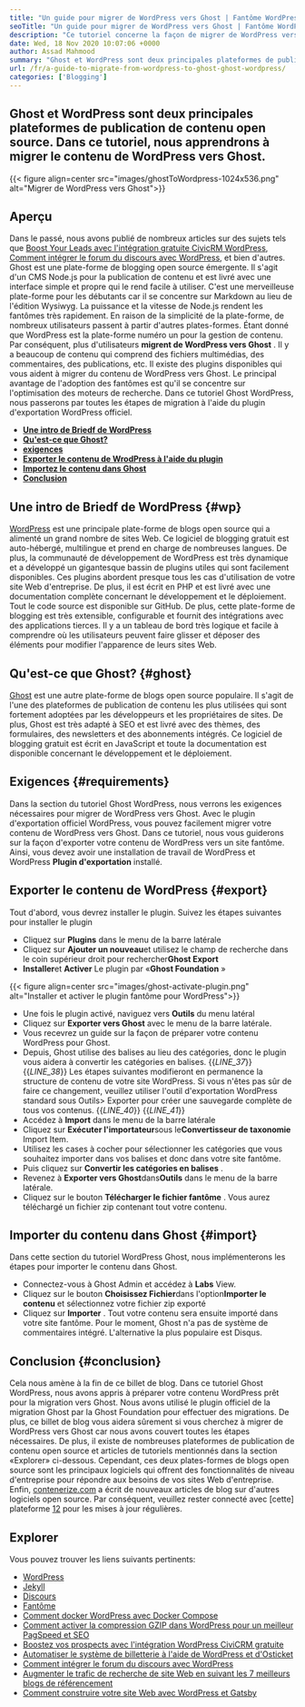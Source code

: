 ```yaml
---
title: "Un guide pour migrer de WordPress vers Ghost | Fantôme WordPress" 
seoTitle: "Un guide pour migrer de WordPress vers Ghost | Fantôme WordPress" 
description: "Ce tutoriel concerne la façon de migrer de WordPress vers Ghost. Nous apprendrons à migrer vos messages et pages vers le fantôme à partir du site Web WordPress existant." 
date: Wed, 18 Nov 2020 10:07:06 +0000
author: Assad Mahmood
summary: "Ghost et WordPress sont deux principales plateformes de publication de contenu open source. Dans ce tutoriel, nous apprendrons à migrer le contenu de WordPress vers Ghost." 
url: /fr/a-guide-to-migrate-from-wordpress-to-ghost-ghost-wordpress/
categories: ['Blogging']
---
```


## Ghost et WordPress sont deux principales plateformes de publication de contenu open source. Dans ce tutoriel, nous apprendrons à migrer le contenu de WordPress vers Ghost.

{{< figure align=center src="images/ghostToWordpress-1024x536.png" alt="Migrer de WordPress vers Ghost">}}


## Aperçu
Dans le passé, nous avons publié de nombreux articles sur des sujets tels que [Boost Your Leads avec l'intégration gratuite CivicRM WordPress][1], [Comment intégrer le forum du discours avec WordPress][2], et bien d'autres. Ghost est une plate-forme de blogging open source émergente. Il s'agit d'un CMS Node.js pour la publication de contenu et est livré avec une interface simple et propre qui le rend facile à utiliser. C'est une merveilleuse plate-forme pour les débutants car il se concentre sur Markdown au lieu de l'édition Wysiwyg. La puissance et la vitesse de Node.js rendent les fantômes très rapidement. En raison de la simplicité de la plate-forme, de nombreux utilisateurs passent à partir d'autres plates-formes. Étant donné que WordPress est la plate-forme numéro un pour la gestion de contenu.
Par conséquent, plus d'utilisateurs **migrent de WordPress vers Ghost** . Il y a beaucoup de contenu qui comprend des fichiers multimédias, des commentaires, des publications, etc. Il existe des plugins disponibles qui vous aident à migrer du contenu de WordPress vers Ghost. Le principal avantage de l'adoption des fantômes est qu'il se concentre sur l'optimisation des moteurs de recherche. Dans ce tutoriel Ghost WordPress, nous passerons par toutes les étapes de migration à l'aide du plugin d'exportation WordPress officiel.
  * **[Une intro de Briedf de WordPress][3]** 
  * **[Qu'est-ce que Ghost?][4]** 
  * **[exigences][5]** 
  * **[Exporter le contenu de WrodPress à l'aide du plugin][6]** 
  * **[Importez le contenu dans Ghost][7]** 
  * **[Conclusion][8]** 

## **Une intro de Briedf de WordPress** {#wp}

[WordPress][9] est une principale plate-forme de blogs open source qui a alimenté un grand nombre de sites Web. Ce logiciel de blogging gratuit est auto-hébergé, multilingue et prend en charge de nombreuses langues. De plus, la communauté de développement de WordPress est très dynamique et a développé un gigantesque bassin de plugins utiles qui sont facilement disponibles. Ces plugins abordent presque tous les cas d'utilisation de votre site Web d'entreprise. De plus, il est écrit en PHP et est livré avec une documentation complète concernant le développement et le déploiement. Tout le code source est disponible sur GitHub. De plus, cette plate-forme de blogging est très extensible, configurable et fournit des intégrations avec des applications tierces. Il y a un tableau de bord très logique et facile à comprendre où les utilisateurs peuvent faire glisser et déposer des éléments pour modifier l'apparence de leurs sites Web.

## **Qu'est-ce que Ghost?** {#ghost}

[Ghost][10] est une autre plate-forme de blogs open source populaire. Il s'agit de l'une des plateformes de publication de contenu les plus utilisées qui sont fortement adoptées par les développeurs et les propriétaires de sites. De plus, Ghost est très adapté à SEO et est livré avec des thèmes, des formulaires, des newsletters et des abonnements intégrés. Ce logiciel de blogging gratuit est écrit en JavaScript et toute la documentation est disponible concernant le développement et le déploiement.

## Exigences {#requirements}

Dans la section du tutoriel Ghost WordPress, nous verrons les exigences nécessaires pour migrer de WordPress vers Ghost. Avec le plugin d'exportation officiel WordPress, vous pouvez facilement migrer votre contenu de WordPress vers Ghost. Dans ce tutoriel, nous vous guiderons sur la façon d'exporter votre contenu de WordPress vers un site fantôme. Ainsi, vous devez avoir une installation de travail de WordPress et WordPress **Plugin d'exportation** installé.

## Exporter le contenu de WordPress {#export}

Tout d'abord, vous devrez installer le plugin. Suivez les étapes suivantes pour installer le plugin
  * Cliquez sur **Plugins** dans le menu de la barre latérale
  * Cliquez sur **Ajouter un nouveau**et utilisez le champ de recherche dans le coin supérieur droit pour rechercher**Ghost Export** 
  * **Installer**et **Activer** Le plugin par «**Ghost Foundation** »

{{< figure align=center src="images/ghost-activate-plugin.png" alt="Installer et activer le plugin fantôme pour WordPress">}}

  * Une fois le plugin activé, naviguez vers **Outils** du menu latéral
  * Cliquez sur **Exporter vers Ghost** avec le menu de la barre latérale.
  * Vous recevrez un guide sur la façon de préparer votre contenu WordPress pour Ghost.
  * Depuis, Ghost utilise des balises au lieu des catégories, donc le plugin vous aidera à convertir les catégories en balises.
{{_LINE_37_}}
{{_LINE_38_}}
    Les étapes suivantes modifieront en permanence la structure de contenu de votre site WordPress. Si vous n'êtes pas sûr de faire ce changement, veuillez utiliser l'outil d'exportation WordPress standard sous Outils> Exporter pour créer une sauvegarde complète de tous vos contenus.
{{_LINE_40_}}
{{_LINE_41_}}
  * Accédez à **Import** dans le menu de la barre latérale
  * Cliquez sur **Exécuter l'importateur**sous le**Convertisseur de taxonomie** Import Item.
  * Utilisez les cases à cocher pour sélectionner les catégories que vous souhaitez importer dans vos balises et donc dans votre site fantôme.
  * Puis cliquez sur **Convertir les catégories en balises** .
  * Revenez à **Exporter vers Ghost**dans**Outils** dans le menu de la barre latérale.
  * Cliquez sur le bouton **Télécharger le fichier fantôme** . Vous aurez téléchargé un fichier zip contenant tout votre contenu.

## Importer du contenu dans Ghost {#import}

Dans cette section du tutoriel WordPress Ghost, nous implémenterons les étapes pour importer le contenu dans Ghost.
  * Connectez-vous à Ghost Admin et accédez à **Labs** View.
  * Cliquez sur le bouton **Choisissez Fichier**dans l'option**Importer le contenu** et sélectionnez votre fichier zip exporté
  * Cliquez sur **Importer** . Tout votre contenu sera ensuite importé dans votre site fantôme.
Pour le moment, Ghost n'a pas de système de commentaires intégré. L'alternative la plus populaire est Disqus.

## Conclusion {#conclusion}

Cela nous amène à la fin de ce billet de blog. Dans ce tutoriel Ghost WordPress, nous avons appris à préparer votre contenu WordPress prêt pour la migration vers Ghost. Nous avons utilisé le plugin officiel de la migration Ghost par la Ghost Foundation pour effectuer des migrations. De plus, ce billet de blog vous aidera sûrement si vous cherchez à migrer de WordPress vers Ghost car nous avons couvert toutes les étapes nécessaires. De plus, il existe de nombreuses plateformes de publication de contenu open source et articles de tutoriels mentionnés dans la section «Explorer» ci-dessous. Cependant, ces deux plates-formes de blogs open source sont les principaux logiciels qui offrent des fonctionnalités de niveau d'entreprise pour répondre aux besoins de vos sites Web d'entreprise.
Enfin, [contenerize.com][11] a écrit de nouveaux articles de blog sur d'autres logiciels open source. Par conséquent, veuillez rester connecté avec [cette] plateforme [12] pour les mises à jour régulières.

## Explorer
Vous pouvez trouver les liens suivants pertinents:
  * [WordPress][9]
  * [Jekyll][13]
  * [Discours][14]
  * [Fantôme][10]
  * [Comment docker WordPress avec Docker Compose][15]
  * [Comment activer la compression GZIP dans WordPress pour un meilleur PagSpeed ​​et SEO][16]
  * [Boostez vos prospects avec l'intégration WordPress CiviCRM gratuite][1]
  * [Automatiser le système de billetterie à l'aide de WordPress et d'Osticket][17]
  * [Comment intégrer le forum du discours avec WordPress][2]
  * [Augmenter le trafic de recherche de site Web en suivant les 7 meilleurs blogs de référencement][18]
  * [Comment construire votre site Web avec WordPress et Gatsby][19]



[1]: https://blog.containerize.com/blogging/civicrm-wordpress-integration-wordpress-tutorial/
[2]: https://blog.containerize.com/blogging/how-to-integrate-discourse-forum-with-wordpress/
[3]: #wp
[4]: #ghost
[5]: #requirements
[6]: #export
[7]: #import
[8]: #conclusion
[9]: https://products.containerize.com/blogging/wordpress/
[10]: https://products.containerize.com/blogging/ghost/
[11]: https://www.containerize.com/
[12]: https://blog.containerize.com/
[13]: https://products.containerize.com/blogging/jekyll/
[14]: https://products.containerize.com/discussion-forum/discourse/
[15]: https://blog.containerize.com/blogging/how-to-dockerize-wordpress-docker-wordpress/
[16]: https://blog.containerize.com/blogging/how-to-enable-gzip-compression-in-wordpress-gzip-wordpress/
[17]: https://blog.containerize.com/blogging/automate-ticketing-system-using-wordpress-and-osticket/
[18]: https://blog.containerize.com/blogging/increase-website-search-traffic-by-following-top-7-seo-blogs/
[19]: https://blog.containerize.com/blogging/how-does-gatsby-integrate-with-wordpress-gatsby-wordpress/
